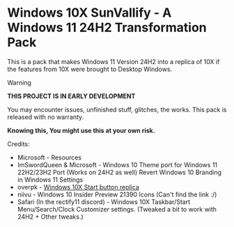 # Windows 10X SunVallify - A Windows 11 24H2 Transformation Pack

This is a pack that makes Windows 11 Version 24H2 into a replica of 10X if the features from 10X were brought to Desktop Windows.

> [!WARNING]
> **THIS PROJECT IS IN EARLY DEVELOPMENT**
>
> You may encounter issues, unfinished stuff, glitches, the works. This pack is released with no warranty.
>
>
> **Knowing this, You might use this at your own risk.**
>

Credits:

- Microsoft - Resources
- ImSwordQueen & Microsoft - Windows 10 Theme port for Windows 11 22H2/23H2 Port (Works on 24H2 as well)
							 Revert Windows 10 Branding in Windows 11 Settings
- overpk - [Windows 10X Start button replica](https://www.deviantart.com/overpk/art/Windows-10X-Start-Orb-867245724)
- niivu - Windows 10 Insider Preview 21390 Icons (Can't find the link :/)
- Safari (In the rectify11 discord) - Windows 10X Taskbar/Start Menu/Search/Clock Customizer settings. (Tweaked a bit to work with 24H2 + Other tweaks.)